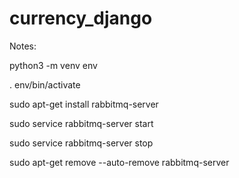 # currency_django


Notes:

python3 -m venv env

. env/bin/activate

sudo apt-get install rabbitmq-server

sudo service rabbitmq-server start

sudo service rabbitmq-server stop

sudo apt-get remove --auto-remove rabbitmq-server